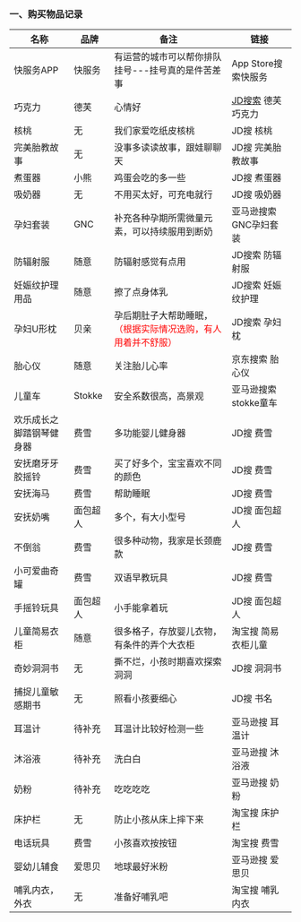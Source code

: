 ### 一、购买物品记录
|名称|品牌|备注|链接|
|----|----|----|------|
|快服务APP|快服务|有运营的城市可以帮你排队挂号---挂号真的是件苦差事|App Store搜索快服务|
|巧克力|德芙|心情好|[JD搜索](http://www.baidu.com) 德芙巧克力|
|核桃|无|我们家爱吃纸皮核桃|JD搜 核桃|
|完美胎教故事|无|没事多读读故事，跟娃聊聊天|JD搜 完美胎教故事|
|煮蛋器|小熊|鸡蛋会吃的多一些|JD搜 煮蛋器|
|吸奶器|无|不用买太好，可充电就行|JD搜 吸奶器|
|孕妇套装|GNC|补充各种孕期所需微量元素，可以持续服用到断奶|亚马逊搜索 GNC孕妇套装|
|防辐射服|随意|防辐射感觉有点用|JD搜索 防辐射服|
|妊娠纹护理用品|随意|擦了点身体乳|JD搜索 妊娠纹护理|
|孕妇U形枕|贝亲|孕后期肚子大帮助睡眠，<font color="red">（根据实际情况选购，有人用着并不舒服）</font>|JD搜索 孕妇枕|
|胎心仪|随意|关注胎儿心率|京东搜索 胎心仪|
|儿童车|Stokke|安全系数很高，高景观|亚马逊搜索 stokke童车|
|欢乐成长之脚踏钢琴健身器|费雪|多功能婴儿健身器|JD搜 费雪|
|安抚磨牙牙胶摇铃|费雪|买了好多个，宝宝喜欢不同的颜色|JD搜 费雪|
|安抚海马|费雪|帮助睡眠|JD搜 费雪|
|安抚奶嘴|面包超人|多个，有大小型号|JD搜 面包超人|
|不倒翁|费雪|很多种动物，我家是长颈鹿款|JD搜 费雪|
|小可爱曲奇罐|费雪|双语早教玩具|JD搜 费雪|
|手摇铃玩具|面包超人|小手能拿着玩|JD搜 面包超人|
|儿童简易衣柜|随意|很多格子，存放婴儿衣物，有条件的弄个大衣柜|淘宝搜 简易衣柜儿童|
|奇妙洞洞书|无|撕不烂，小孩时期喜欢探索洞洞|JD搜 洞洞书|
|捕捉儿童敏感期书|无|照看小孩要细心|JD搜 书名|
|耳温计|待补充|耳温计比较好检测一些|亚马逊搜 耳温计|
|沐浴液|待补充|洗白白|亚马逊搜 沐浴液|
|奶粉|待补充|吃吃吃吃|亚马逊搜 奶粉|
|床护栏|无|防止小孩从床上摔下来|淘宝搜 床护栏|
|电话玩具|费雪|小孩喜欢按按钮|淘宝搜 费雪|
|婴幼儿辅食|爱思贝|地球最好米粉|亚马逊搜 爱思贝|
|哺乳内衣，外衣|无|准备好哺乳吧|淘宝搜 哺乳内衣|

